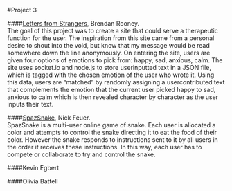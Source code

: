 #Project 3

####[Letters from Strangers,](https://sleepy-retreat-70077.herokuapp.com/) Brendan Rooney.   
The goal of this project was to create a site that could serve a therapeutic function for the user. The inspiration from this site came from a personal desire to shout into the void, but know that my message would be read somewhere down the line anonymously. On entering the site, users are given four options of emotions to pick from: happy, sad, anxious, calm. The site uses socket.io and node.js to store userinputted text in a JSON file, which is tagged with the chosen emotion of the user who wrote it. Using this data, users are “matched” by randomly assigning a usercontributed text that complements the emotion that the current user picked happy to sad, anxious to calm which is then revealed character by character as the user inputs their text.

####[SpazSnake](http://spazsnake.herokuapp.com/), Nick Feuer.     
SpazSnake is a multi-user online game of snake.  Each user is allocated a color and attempts to control the snake directing it to eat the food of their color. However the snake responds to instructions sent to it by all users in the order it receives these instructions. In this way, each user has to compete or collaborate to try and control the snake. 

####Kevin Egbert

####Olivia Battell

